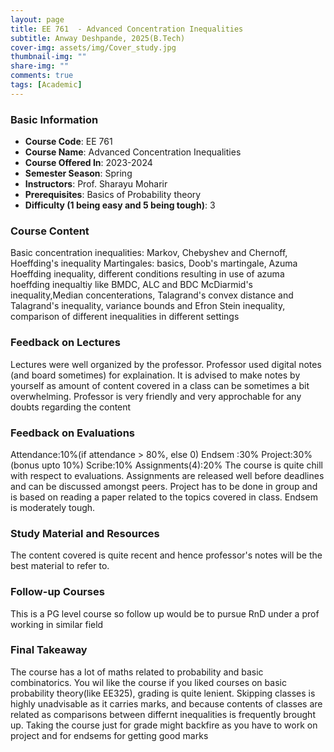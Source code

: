 ```yaml
---
layout: page
title: EE 761  - Advanced Concentration Inequalities
subtitle: Anway Deshpande, 2025(B.Tech)
cover-img: assets/img/Cover_study.jpg
thumbnail-img: ""
share-img: ""
comments: true
tags: [Academic]
---
```


### Basic Information

- **Course Code**: EE 761 
- **Course Name**: Advanced Concentration Inequalities
- **Course Offered In**: 2023-2024
- **Semester Season**: Spring
- **Instructors**: Prof. Sharayu Moharir
- **Prerequisites**: Basics of Probability theory 
- **Difficulty (1 being easy and 5 being tough)**: 3

### Course Content
Basic concentration inequalities: Markov, Chebyshev and Chernoff, Hoeffding's inequality
Martingales: basics, Doob's martingale, Azuma Hoeffding inequality, different conditions resulting in use of azuma hoeffding inequaltiy like BMDC, ALC and BDC
McDiarmid's inequality,Median concenterations, Talagrand's convex distance and Talagrand's inequality, variance bounds and Efron Stein inequality, comparison of different inequalities in different settings 

### Feedback on Lectures
Lectures were well organized by the professor. Professor used digital notes (and board sometimes) for explaination. It is advised to make notes by yourself as amount of content covered in a class can be sometimes a bit overwhelming. Professor is very friendly and very approchable for any doubts regarding the content

### Feedback on Evaluations
Attendance:10%(if attendance > 80%, else 0)
Endsem :30%
Project:30%(bonus upto 10%)
Scribe:10%
Assignments(4):20%
The course is quite chill with respect to evaluations. Assignments are released well before deadlines and can be discussed amongst peers. Project has to be done in group and is based on reading a paper related to the topics covered in class. Endsem is moderately tough.

### Study Material and Resources
The content covered is quite recent and hence professor's notes will be the best material to refer to. 

### Follow-up Courses
This is a PG level course so follow up would be to pursue RnD under a prof working in similar field

### Final Takeaway
The course has a lot of maths related to probability and basic combinatorics. You wil like the course if you liked courses on basic probability theory(like EE325), grading is quite lenient. Skipping classes is highly unadvisable as it carries marks, and because contents of classes are related as comparisons between differnt inequalities is frequently brought up. Taking the course just for grade might backfire as you have to work on project and for endsems for getting good marks

